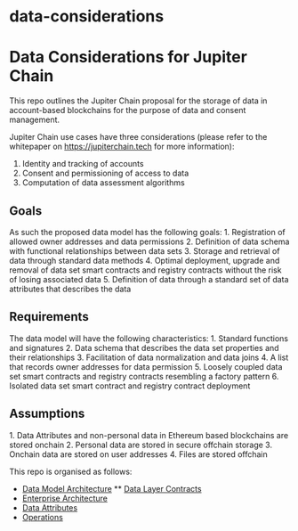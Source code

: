 # data-considerations
<h1> Data Considerations for Jupiter Chain </h1>

This repo outlines the Jupiter Chain proposal for the storage of data in account-based blockchains for the purpose of data and consent management. 

Jupiter Chain use cases have three considerations (please refer to the whitepaper on https://jupiterchain.tech for more information):
1. Identity and tracking of accounts
2. Consent and permissioning of access to data
3. Computation of data assessment algorithms

<h2>Goals</h2>
As such the proposed data model has the following goals:
1.	Registration of allowed owner addresses and data permissions
2.	Definition of data schema with functional relationships between data sets
3.	Storage and retrieval of data through standard data methods
4.	Optimal deployment, upgrade and removal of data set smart contracts and registry contracts without the risk of losing associated data
5.	Definition of data through a standard set of data attributes that describes the data

<h2>Requirements</h2>
The data model will have the following characteristics:
1.	Standard functions and signatures
2.	Data schema that describes the data set properties and their relationships
3.	Facilitation of data normalization and data joins
4.	A list that records owner addresses for data permission
5.	Loosely coupled data set smart contracts and registry contracts resembling a factory pattern
6.	Isolated data set smart contract and registry contract deployment

<h2>Assumptions</h2>
1.	Data Attributes and non-personal data in Ethereum based blockchains are stored onchain 
2.	Personal data are stored in secure offchain storage
3.	Onchain data are stored on user addresses
4.	Files are stored offchain

This repo is organised as follows:
* [Data Model Architecture](../master/Architecture/DataModel)
** [Data Layer Contracts](../master/Architecture/DataContracts)
* [Enterprise Architecture](../master/Architecture/Enterprise)
* [Data Attributes](../master/DataAttributes/DataAttributes)
* [Operations](../master/Operations/Opertations)

